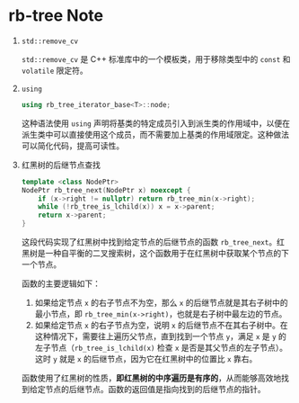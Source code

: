 # rb-tree Note

1. `std::remove_cv`

   `std::remove_cv` 是 C++ 标准库中的一个模板类，用于移除类型中的 `const` 和 `volatile` 限定符。

2. `using`

   ```c++
   using rb_tree_iterator_base<T>::node;
   ```

   这种语法使用 `using` 声明将基类的特定成员引入到派生类的作用域中，以便在派生类中可以直接使用这个成员，而不需要加上基类的作用域限定。这种做法可以简化代码，提高可读性。

   

3. 红黑树的后继节点查找

   ```c++
   template <class NodePtr>
   NodePtr rb_tree_next(NodePtr x) noexcept {
       if (x->right != nullptr) return rb_tree_min(x->right);
       while (!rb_tree_is_lchild(x)) x = x->parent;
       return x->parent;
   }
   ```

   这段代码实现了红黑树中找到给定节点的后继节点的函数 `rb_tree_next`。红黑树是一种自平衡的二叉搜索树，这个函数用于在红黑树中获取某个节点的下一个节点。

   函数的主要逻辑如下：

   1. 如果给定节点 `x` 的右子节点不为空，那么 `x` 的后继节点就是其右子树中的最小节点，即 `rb_tree_min(x->right)`，也就是右子树中最左边的节点。
   2. 如果给定节点 `x` 的右子节点为空，说明 `x` 的后继节点不在其右子树中。在这种情况下，需要往上遍历父节点，直到找到一个节点 `y`，满足 `x` 是 `y` 的左子节点（`rb_tree_is_lchild(x)` 检查 `x` 是否是其父节点的左子节点）。这时 `y` 就是 `x` 的后继节点，因为它在红黑树中的位置比 `x` 靠右。

   函数使用了红黑树的性质，**即红黑树的中序遍历是有序的**，从而能够高效地找到给定节点的后继节点。函数的返回值是指向找到的后继节点的指针。

